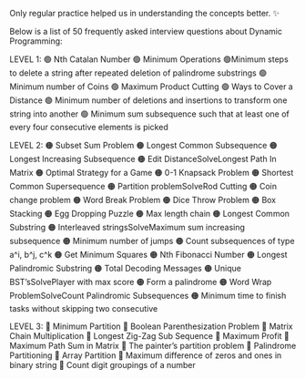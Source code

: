 Only regular practice helped us in understanding the concepts better. ✨

Below is a list of 50 frequently asked interview questions about Dynamic Programming:

LEVEL 1:
🟢 Nth Catalan Number
🟢 Minimum Operations
🟢Minimum steps to delete a string after repeated deletion of palindrome substrings
🟢 Minimum number of Coins
🟢 Maximum Product Cutting
🟢 Ways to Cover a Distance
🟢 Minimum number of deletions and insertions to transform one string into another
🟢 Minimum sum subsequence such that at least one of every four consecutive elements is picked

LEVEL 2:
🟠 Subset Sum Problem
🟠 Longest Common Subsequence
🟠 Longest Increasing Subsequence
🟠 Edit DistanceSolveLongest Path In Matrix
🟠 Optimal Strategy for a Game
🟠 0-1 Knapsack Problem
🟠 Shortest Common Supersequence
🟠 Partition problemSolveRod Cutting
🟠 Coin change problem
🟠 Word Break Problem
🟠 Dice Throw Problem
🟠 Box Stacking
🟠 Egg Dropping Puzzle
🟠 Max length chain
🟠 Longest Common Substring
🟠 Interleaved stringsSolveMaximum sum increasing subsequence
🟠 Minimum number of jumps
🟠 Count subsequences of type a^i, b^j, c^k
🟠 Get Minimum Squares
🟠 Nth Fibonacci Number
🟠 Longest Palindromic Substring
🟠 Total Decoding Messages
🟠 Unique BST’sSolvePlayer with max score
🟠 Form a palindrome
🟠 Word Wrap ProblemSolveCount Palindromic Subsequences
🟠 Minimum time to finish tasks without skipping two consecutive

LEVEL 3:
🔴 Minimum Partition
🔴 Boolean Parenthesization Problem
🔴 Matrix Chain Multiplication
🔴 Longest Zig-Zag Sub Sequence
🔴 Maximum Profit
🔴 Maximum Path Sum in Matrix
🔴 The painter’s partition problem
🔴 Palindrome Partitioning
🔴 Array Partition
🔴 Maximum difference of zeros and ones in binary string
🔴 Count digit groupings of a number

